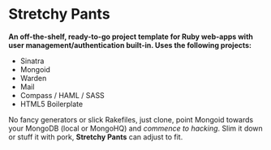 # Stretchy Pants #

**An off-the-shelf, ready-to-go project template for Ruby web-apps with user
management/authentication built-in. Uses the following projects:**

* Sinatra
* Mongoid
* Warden
* Mail
* Compass / HAML / SASS
* HTML5 Boilerplate

No fancy generators or slick Rakefiles, just clone, point Mongoid towards your MongoDB (local or MongoHQ) and *commence to hacking*. Slim it down or stuff it with pork, **Stretchy Pants** can adjust to fit.
